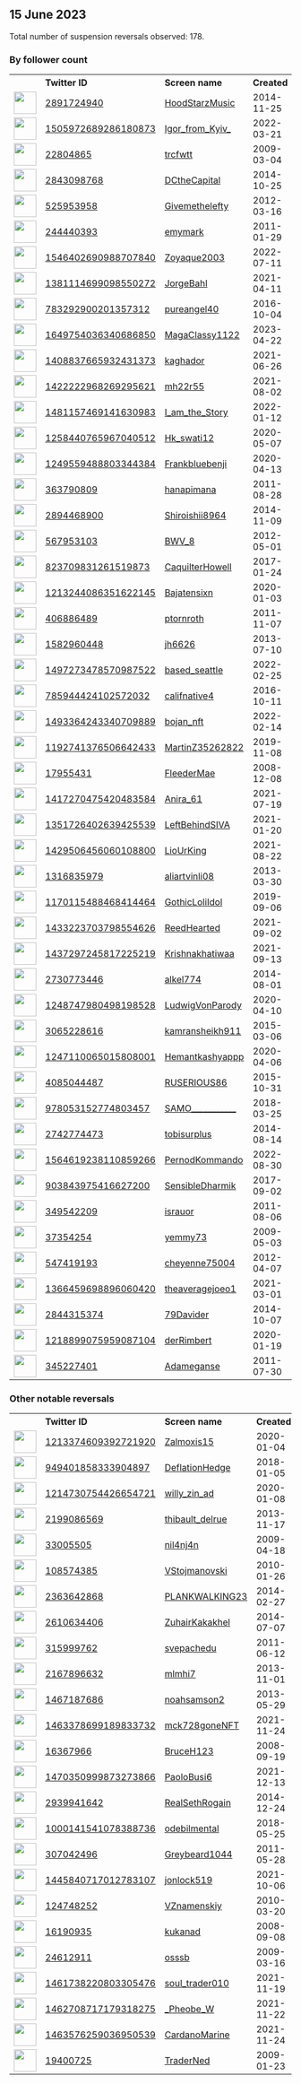 
## 15 June 2023
Total number of suspension reversals observed: 178.

### By follower count
<table><tr><th></th><th align="left">Twitter ID</th><th align="left">Screen name</th>
<th align="left">Created</th><th align="left">Status</th><th align="left">Suspended</th><th align="left">Followers</th>
<tr><td><a href="https://pbs.twimg.com/profile_images/1659975334735892480/-g97nx0K_normal.jpg"><img src="https://pbs.twimg.com/profile_images/1659975334735892480/-g97nx0K_normal.jpg" width="40px" height="40px" align="center"/></a></td><td><a href="https://twitter.com/intent/user?user_id=2891724940">2891724940</a></td><td><a href="https://twitter.com/HoodStarzMusic">HoodStarzMusic</a></td><td>2014-11-25</td><td align="center"></td><td></td><td>69688</td></tr>
<tr><td><a href="https://pbs.twimg.com/profile_images/1568370331596853255/qycHkIqY_normal.jpg"><img src="https://pbs.twimg.com/profile_images/1568370331596853255/qycHkIqY_normal.jpg" width="40px" height="40px" align="center"/></a></td><td><a href="https://twitter.com/intent/user?user_id=1505972689286180873">1505972689286180873</a></td><td><a href="https://twitter.com/Igor_from_Kyiv_">Igor_from_Kyiv_</a></td><td>2022-03-21</td><td align="center"></td><td>2023-03-08</td><td>30725</td></tr>
<tr><td><a href="https://pbs.twimg.com/profile_images/1115395639691628545/JcavRTPB_normal.jpg"><img src="https://pbs.twimg.com/profile_images/1115395639691628545/JcavRTPB_normal.jpg" width="40px" height="40px" align="center"/></a></td><td><a href="https://twitter.com/intent/user?user_id=22804865">22804865</a></td><td><a href="https://twitter.com/trcfwtt">trcfwtt</a></td><td>2009-03-04</td><td align="center"></td><td>2022-11-09</td><td>20741</td></tr>
<tr><td><a href="https://pbs.twimg.com/profile_images/1671758050334752768/jCbeu4k7_normal.jpg"><img src="https://pbs.twimg.com/profile_images/1671758050334752768/jCbeu4k7_normal.jpg" width="40px" height="40px" align="center"/></a></td><td><a href="https://twitter.com/intent/user?user_id=2843098768">2843098768</a></td><td><a href="https://twitter.com/DCtheCapital">DCtheCapital</a></td><td>2014-10-25</td><td align="center"></td><td></td><td>10181</td></tr>
<tr><td><a href="https://pbs.twimg.com/profile_images/1660466784204472320/NYhwnryi_normal.jpg"><img src="https://pbs.twimg.com/profile_images/1660466784204472320/NYhwnryi_normal.jpg" width="40px" height="40px" align="center"/></a></td><td><a href="https://twitter.com/intent/user?user_id=525953958">525953958</a></td><td><a href="https://twitter.com/Givemethelefty">Givemethelefty</a></td><td>2012-03-16</td><td align="center"></td><td>2023-05-23</td><td>9499</td></tr>
<tr><td><a href="https://pbs.twimg.com/profile_images/1666200956755664919/gCbdiBbw_normal.jpg"><img src="https://pbs.twimg.com/profile_images/1666200956755664919/gCbdiBbw_normal.jpg" width="40px" height="40px" align="center"/></a></td><td><a href="https://twitter.com/intent/user?user_id=244440393">244440393</a></td><td><a href="https://twitter.com/emymark">emymark</a></td><td>2011-01-29</td><td align="center"></td><td>2023-05-31</td><td>8600</td></tr>
<tr><td><a href="https://pbs.twimg.com/profile_images/1546403257123328001/IFi2Ys8o_normal.jpg"><img src="https://pbs.twimg.com/profile_images/1546403257123328001/IFi2Ys8o_normal.jpg" width="40px" height="40px" align="center"/></a></td><td><a href="https://twitter.com/intent/user?user_id=1546402690988707840">1546402690988707840</a></td><td><a href="https://twitter.com/Zoyaque2003">Zoyaque2003</a></td><td>2022-07-11</td><td align="center"></td><td>2023-01-29</td><td>7725</td></tr>
<tr><td><a href="https://pbs.twimg.com/profile_images/1381285287515582466/mmqyqlft_normal.jpg"><img src="https://pbs.twimg.com/profile_images/1381285287515582466/mmqyqlft_normal.jpg" width="40px" height="40px" align="center"/></a></td><td><a href="https://twitter.com/intent/user?user_id=1381114699098550272">1381114699098550272</a></td><td><a href="https://twitter.com/JorgeBahl">JorgeBahl</a></td><td>2021-04-11</td><td align="center"></td><td></td><td>7411</td></tr>
<tr><td><a href="https://pbs.twimg.com/profile_images/1674045040811712512/Y-2K-t12_normal.jpg"><img src="https://pbs.twimg.com/profile_images/1674045040811712512/Y-2K-t12_normal.jpg" width="40px" height="40px" align="center"/></a></td><td><a href="https://twitter.com/intent/user?user_id=783292900201357312">783292900201357312</a></td><td><a href="https://twitter.com/pureangel40">pureangel40</a></td><td>2016-10-04</td><td align="center">🚫</td><td>2022-08-03</td><td>7353</td></tr>
<tr><td><a href="https://pbs.twimg.com/profile_images/1649754996555284480/2ZmDHVwX_normal.jpg"><img src="https://pbs.twimg.com/profile_images/1649754996555284480/2ZmDHVwX_normal.jpg" width="40px" height="40px" align="center"/></a></td><td><a href="https://twitter.com/intent/user?user_id=1649754036340686850">1649754036340686850</a></td><td><a href="https://twitter.com/MagaClassy1122">MagaClassy1122</a></td><td>2023-04-22</td><td align="center"></td><td>2023-06-03</td><td>5916</td></tr>
<tr><td><a href="https://pbs.twimg.com/profile_images/1435675718734782464/fRuipkh0_normal.jpg"><img src="https://pbs.twimg.com/profile_images/1435675718734782464/fRuipkh0_normal.jpg" width="40px" height="40px" align="center"/></a></td><td><a href="https://twitter.com/intent/user?user_id=1408837665932431373">1408837665932431373</a></td><td><a href="https://twitter.com/kaghador">kaghador</a></td><td>2021-06-26</td><td align="center"></td><td></td><td>5787</td></tr>
<tr><td><a href="https://pbs.twimg.com/profile_images/1678087946228957187/YprXKZsj_normal.jpg"><img src="https://pbs.twimg.com/profile_images/1678087946228957187/YprXKZsj_normal.jpg" width="40px" height="40px" align="center"/></a></td><td><a href="https://twitter.com/intent/user?user_id=1422222968269295621">1422222968269295621</a></td><td><a href="https://twitter.com/mh22r55">mh22r55</a></td><td>2021-08-02</td><td align="center"></td><td>2023-02-06</td><td>5771</td></tr>
<tr><td><a href="https://pbs.twimg.com/profile_images/1600496781045170180/glhcw3W1_normal.jpg"><img src="https://pbs.twimg.com/profile_images/1600496781045170180/glhcw3W1_normal.jpg" width="40px" height="40px" align="center"/></a></td><td><a href="https://twitter.com/intent/user?user_id=1481157469141630983">1481157469141630983</a></td><td><a href="https://twitter.com/I_am_the_Story">I_am_the_Story</a></td><td>2022-01-12</td><td align="center"></td><td>2023-06-08</td><td>5627</td></tr>
<tr><td><a href="https://pbs.twimg.com/profile_images/1666917886890237953/pcYFvlK5_normal.jpg"><img src="https://pbs.twimg.com/profile_images/1666917886890237953/pcYFvlK5_normal.jpg" width="40px" height="40px" align="center"/></a></td><td><a href="https://twitter.com/intent/user?user_id=1258440765967040512">1258440765967040512</a></td><td><a href="https://twitter.com/Hk_swati12">Hk_swati12</a></td><td>2020-05-07</td><td align="center"></td><td>2022-09-01</td><td>5234</td></tr>
<tr><td><a href="https://pbs.twimg.com/profile_images/1676302556933287937/t0TeG7Q0_normal.jpg"><img src="https://pbs.twimg.com/profile_images/1676302556933287937/t0TeG7Q0_normal.jpg" width="40px" height="40px" align="center"/></a></td><td><a href="https://twitter.com/intent/user?user_id=1249559488803344384">1249559488803344384</a></td><td><a href="https://twitter.com/Frankbluebenji">Frankbluebenji</a></td><td>2020-04-13</td><td align="center"></td><td>2023-06-06</td><td>4842</td></tr>
<tr><td><a href="https://pbs.twimg.com/profile_images/1646133680119898112/3LHqie_x_normal.jpg"><img src="https://pbs.twimg.com/profile_images/1646133680119898112/3LHqie_x_normal.jpg" width="40px" height="40px" align="center"/></a></td><td><a href="https://twitter.com/intent/user?user_id=363790809">363790809</a></td><td><a href="https://twitter.com/hanapimana">hanapimana</a></td><td>2011-08-28</td><td align="center"></td><td>2023-05-28</td><td>4831</td></tr>
<tr><td><a href="https://pbs.twimg.com/profile_images/1562020019847905281/XBavhMkx_normal.jpg"><img src="https://pbs.twimg.com/profile_images/1562020019847905281/XBavhMkx_normal.jpg" width="40px" height="40px" align="center"/></a></td><td><a href="https://twitter.com/intent/user?user_id=2894468900">2894468900</a></td><td><a href="https://twitter.com/Shiroishii8964">Shiroishii8964</a></td><td>2014-11-09</td><td align="center"></td><td>2023-06-02</td><td>4213</td></tr>
<tr><td><a href="https://pbs.twimg.com/profile_images/1553298790060277760/xulO66kS_normal.jpg"><img src="https://pbs.twimg.com/profile_images/1553298790060277760/xulO66kS_normal.jpg" width="40px" height="40px" align="center"/></a></td><td><a href="https://twitter.com/intent/user?user_id=567953103">567953103</a></td><td><a href="https://twitter.com/BWV_8">BWV_8</a></td><td>2012-05-01</td><td align="center"></td><td>2023-06-12</td><td>3686</td></tr>
<tr><td><a href="https://pbs.twimg.com/profile_images/1167932013921198083/YfPvcUyq_normal.jpg"><img src="https://pbs.twimg.com/profile_images/1167932013921198083/YfPvcUyq_normal.jpg" width="40px" height="40px" align="center"/></a></td><td><a href="https://twitter.com/intent/user?user_id=823709831261519873">823709831261519873</a></td><td><a href="https://twitter.com/CaquilterHowell">CaquilterHowell</a></td><td>2017-01-24</td><td align="center"></td><td>2022-10-29</td><td>3281</td></tr>
<tr><td><a href="https://pbs.twimg.com/profile_images/1633241743079403525/LRqTUG4n_normal.jpg"><img src="https://pbs.twimg.com/profile_images/1633241743079403525/LRqTUG4n_normal.jpg" width="40px" height="40px" align="center"/></a></td><td><a href="https://twitter.com/intent/user?user_id=1213244086351622145">1213244086351622145</a></td><td><a href="https://twitter.com/Bajatensixn">Bajatensixn</a></td><td>2020-01-03</td><td align="center"></td><td>2023-06-06</td><td>3194</td></tr>
<tr><td><a href="https://pbs.twimg.com/profile_images/1135631449816805376/B9-OLQt9_normal.jpg"><img src="https://pbs.twimg.com/profile_images/1135631449816805376/B9-OLQt9_normal.jpg" width="40px" height="40px" align="center"/></a></td><td><a href="https://twitter.com/intent/user?user_id=406886489">406886489</a></td><td><a href="https://twitter.com/ptornroth">ptornroth</a></td><td>2011-11-07</td><td align="center"></td><td>2023-05-27</td><td>2879</td></tr>
<tr><td><a href="https://pbs.twimg.com/profile_images/378800000834406914/572e76b97f89628476526277280b786b_normal.jpeg"><img src="https://pbs.twimg.com/profile_images/378800000834406914/572e76b97f89628476526277280b786b_normal.jpeg" width="40px" height="40px" align="center"/></a></td><td><a href="https://twitter.com/intent/user?user_id=1582960448">1582960448</a></td><td><a href="https://twitter.com/jh6626">jh6626</a></td><td>2013-07-10</td><td align="center"></td><td></td><td>2717</td></tr>
<tr><td><a href="https://pbs.twimg.com/profile_images/1674960219573723136/B85AaKJ9_normal.jpg"><img src="https://pbs.twimg.com/profile_images/1674960219573723136/B85AaKJ9_normal.jpg" width="40px" height="40px" align="center"/></a></td><td><a href="https://twitter.com/intent/user?user_id=1497273478570987522">1497273478570987522</a></td><td><a href="https://twitter.com/based_seattle">based_seattle</a></td><td>2022-02-25</td><td align="center"></td><td>2023-05-01</td><td>2521</td></tr>
<tr><td><a href="https://pbs.twimg.com/profile_images/1068264087069450241/qSW213qC_normal.jpg"><img src="https://pbs.twimg.com/profile_images/1068264087069450241/qSW213qC_normal.jpg" width="40px" height="40px" align="center"/></a></td><td><a href="https://twitter.com/intent/user?user_id=785944424102572032">785944424102572032</a></td><td><a href="https://twitter.com/califnative4">califnative4</a></td><td>2016-10-11</td><td align="center"></td><td>2022-10-29</td><td>2502</td></tr>
<tr><td><a href="https://pbs.twimg.com/profile_images/1653529803331366912/F9Y57USX_normal.jpg"><img src="https://pbs.twimg.com/profile_images/1653529803331366912/F9Y57USX_normal.jpg" width="40px" height="40px" align="center"/></a></td><td><a href="https://twitter.com/intent/user?user_id=1493364243340709889">1493364243340709889</a></td><td><a href="https://twitter.com/bojan_nft">bojan_nft</a></td><td>2022-02-14</td><td align="center"></td><td>2023-06-02</td><td>2319</td></tr>
<tr><td><a href="https://pbs.twimg.com/profile_images/1679827073605435392/UpuICkxd_normal.jpg"><img src="https://pbs.twimg.com/profile_images/1679827073605435392/UpuICkxd_normal.jpg" width="40px" height="40px" align="center"/></a></td><td><a href="https://twitter.com/intent/user?user_id=1192741376506642433">1192741376506642433</a></td><td><a href="https://twitter.com/MartinZ35262822">MartinZ35262822</a></td><td>2019-11-08</td><td align="center"></td><td>2023-05-18</td><td>2174</td></tr>
<tr><td><a href="https://pbs.twimg.com/profile_images/722922152920555520/P8Fvi-q8_normal.jpg"><img src="https://pbs.twimg.com/profile_images/722922152920555520/P8Fvi-q8_normal.jpg" width="40px" height="40px" align="center"/></a></td><td><a href="https://twitter.com/intent/user?user_id=17955431">17955431</a></td><td><a href="https://twitter.com/FleederMae">FleederMae</a></td><td>2008-12-08</td><td align="center"></td><td></td><td>1988</td></tr>
<tr><td><a href="https://pbs.twimg.com/profile_images/1616677000516706309/_EuTXpNm_normal.jpg"><img src="https://pbs.twimg.com/profile_images/1616677000516706309/_EuTXpNm_normal.jpg" width="40px" height="40px" align="center"/></a></td><td><a href="https://twitter.com/intent/user?user_id=1417270475420483584">1417270475420483584</a></td><td><a href="https://twitter.com/Anira_61">Anira_61</a></td><td>2021-07-19</td><td align="center"></td><td>2023-06-06</td><td>1687</td></tr>
<tr><td><a href="https://pbs.twimg.com/profile_images/1462510683216654342/RneRV_kk_normal.jpg"><img src="https://pbs.twimg.com/profile_images/1462510683216654342/RneRV_kk_normal.jpg" width="40px" height="40px" align="center"/></a></td><td><a href="https://twitter.com/intent/user?user_id=1351726402639425539">1351726402639425539</a></td><td><a href="https://twitter.com/LeftBehindSIVA">LeftBehindSIVA</a></td><td>2021-01-20</td><td align="center"></td><td>2022-10-19</td><td>1355</td></tr>
<tr><td><a href="https://pbs.twimg.com/profile_images/1429510009407352832/mC33CKwK_normal.jpg"><img src="https://pbs.twimg.com/profile_images/1429510009407352832/mC33CKwK_normal.jpg" width="40px" height="40px" align="center"/></a></td><td><a href="https://twitter.com/intent/user?user_id=1429506456060108800">1429506456060108800</a></td><td><a href="https://twitter.com/LioUrKing">LioUrKing</a></td><td>2021-08-22</td><td align="center">🚫</td><td>2023-06-14</td><td>1353</td></tr>
<tr><td><a href="https://pbs.twimg.com/profile_images/1412448209629331467/as_dav-G_normal.jpg"><img src="https://pbs.twimg.com/profile_images/1412448209629331467/as_dav-G_normal.jpg" width="40px" height="40px" align="center"/></a></td><td><a href="https://twitter.com/intent/user?user_id=1316835979">1316835979</a></td><td><a href="https://twitter.com/aliartvinli08">aliartvinli08</a></td><td>2013-03-30</td><td align="center"></td><td>2022-06-12</td><td>1286</td></tr>
<tr><td><a href="https://pbs.twimg.com/profile_images/1170115638955827207/ELy2uxlD_normal.jpg"><img src="https://pbs.twimg.com/profile_images/1170115638955827207/ELy2uxlD_normal.jpg" width="40px" height="40px" align="center"/></a></td><td><a href="https://twitter.com/intent/user?user_id=1170115488468414464">1170115488468414464</a></td><td><a href="https://twitter.com/GothicLoliIdol">GothicLoliIdol</a></td><td>2019-09-06</td><td align="center"></td><td>2023-06-06</td><td>1278</td></tr>
<tr><td><a href="https://pbs.twimg.com/profile_images/1673957427019124737/BWEyuC-__normal.jpg"><img src="https://pbs.twimg.com/profile_images/1673957427019124737/BWEyuC-__normal.jpg" width="40px" height="40px" align="center"/></a></td><td><a href="https://twitter.com/intent/user?user_id=1433223703798554626">1433223703798554626</a></td><td><a href="https://twitter.com/ReedHearted">ReedHearted</a></td><td>2021-09-02</td><td align="center"></td><td>2023-06-14</td><td>1257</td></tr>
<tr><td><a href="https://pbs.twimg.com/profile_images/1499632365911490560/BfXVyz8F_normal.jpg"><img src="https://pbs.twimg.com/profile_images/1499632365911490560/BfXVyz8F_normal.jpg" width="40px" height="40px" align="center"/></a></td><td><a href="https://twitter.com/intent/user?user_id=1437297245817225219">1437297245817225219</a></td><td><a href="https://twitter.com/Krishnakhatiwaa">Krishnakhatiwaa</a></td><td>2021-09-13</td><td align="center"></td><td>2023-04-08</td><td>1211</td></tr>
<tr><td><a href="https://pbs.twimg.com/profile_images/1479730252800827394/6quovP2h_normal.jpg"><img src="https://pbs.twimg.com/profile_images/1479730252800827394/6quovP2h_normal.jpg" width="40px" height="40px" align="center"/></a></td><td><a href="https://twitter.com/intent/user?user_id=2730773446">2730773446</a></td><td><a href="https://twitter.com/alkel774">alkel774</a></td><td>2014-08-01</td><td align="center"></td><td>2023-05-28</td><td>1123</td></tr>
<tr><td><a href="https://pbs.twimg.com/profile_images/1384552884738482185/zxtl9gek_normal.png"><img src="https://pbs.twimg.com/profile_images/1384552884738482185/zxtl9gek_normal.png" width="40px" height="40px" align="center"/></a></td><td><a href="https://twitter.com/intent/user?user_id=1248747980498198528">1248747980498198528</a></td><td><a href="https://twitter.com/LudwigVonParody">LudwigVonParody</a></td><td>2020-04-10</td><td align="center"></td><td></td><td>986</td></tr>
<tr><td><a href="https://pbs.twimg.com/profile_images/1673926349793247233/38q41pSx_normal.jpg"><img src="https://pbs.twimg.com/profile_images/1673926349793247233/38q41pSx_normal.jpg" width="40px" height="40px" align="center"/></a></td><td><a href="https://twitter.com/intent/user?user_id=3065228616">3065228616</a></td><td><a href="https://twitter.com/kamransheikh911">kamransheikh911</a></td><td>2015-03-06</td><td align="center"></td><td>2023-05-28</td><td>979</td></tr>
<tr><td><a href="https://pbs.twimg.com/profile_images/1632038786715754498/wmtWCXth_normal.jpg"><img src="https://pbs.twimg.com/profile_images/1632038786715754498/wmtWCXth_normal.jpg" width="40px" height="40px" align="center"/></a></td><td><a href="https://twitter.com/intent/user?user_id=1247110065015808001">1247110065015808001</a></td><td><a href="https://twitter.com/Hemantkashyappp">Hemantkashyappp</a></td><td>2020-04-06</td><td align="center"></td><td>2023-05-12</td><td>957</td></tr>
<tr><td><a href="https://pbs.twimg.com/profile_images/1676440988095528960/AdJUQ2ig_normal.jpg"><img src="https://pbs.twimg.com/profile_images/1676440988095528960/AdJUQ2ig_normal.jpg" width="40px" height="40px" align="center"/></a></td><td><a href="https://twitter.com/intent/user?user_id=4085044487">4085044487</a></td><td><a href="https://twitter.com/RUSERIOUS86">RUSERIOUS86</a></td><td>2015-10-31</td><td align="center"></td><td></td><td>871</td></tr>
<tr><td><a href="https://pbs.twimg.com/profile_images/1667084838153732097/X_WMAyLA_normal.jpg"><img src="https://pbs.twimg.com/profile_images/1667084838153732097/X_WMAyLA_normal.jpg" width="40px" height="40px" align="center"/></a></td><td><a href="https://twitter.com/intent/user?user_id=978053152774803457">978053152774803457</a></td><td><a href="https://twitter.com/SAMO___________">SAMO___________</a></td><td>2018-03-25</td><td align="center"></td><td>2022-07-21</td><td>792</td></tr>
<tr><td><a href="https://pbs.twimg.com/profile_images/1666749624575565825/9jxGVc5I_normal.jpg"><img src="https://pbs.twimg.com/profile_images/1666749624575565825/9jxGVc5I_normal.jpg" width="40px" height="40px" align="center"/></a></td><td><a href="https://twitter.com/intent/user?user_id=2742774473">2742774473</a></td><td><a href="https://twitter.com/tobisurplus">tobisurplus</a></td><td>2014-08-14</td><td align="center"></td><td></td><td>701</td></tr>
<tr><td><a href="https://pbs.twimg.com/profile_images/1605550217583120384/JTzxyPoY_normal.jpg"><img src="https://pbs.twimg.com/profile_images/1605550217583120384/JTzxyPoY_normal.jpg" width="40px" height="40px" align="center"/></a></td><td><a href="https://twitter.com/intent/user?user_id=1564619238110859266">1564619238110859266</a></td><td><a href="https://twitter.com/PernodKommando">PernodKommando</a></td><td>2022-08-30</td><td align="center"></td><td>2022-12-26</td><td>677</td></tr>
<tr><td><a href="https://pbs.twimg.com/profile_images/1438742383244492803/G1yR4_dV_normal.jpg"><img src="https://pbs.twimg.com/profile_images/1438742383244492803/G1yR4_dV_normal.jpg" width="40px" height="40px" align="center"/></a></td><td><a href="https://twitter.com/intent/user?user_id=903843975416627200">903843975416627200</a></td><td><a href="https://twitter.com/SensibleDharmik">SensibleDharmik</a></td><td>2017-09-02</td><td align="center"></td><td>2022-06-17</td><td>609</td></tr>
<tr><td><a href="https://pbs.twimg.com/profile_images/1631385547859013632/MOySVCQH_normal.jpg"><img src="https://pbs.twimg.com/profile_images/1631385547859013632/MOySVCQH_normal.jpg" width="40px" height="40px" align="center"/></a></td><td><a href="https://twitter.com/intent/user?user_id=349542209">349542209</a></td><td><a href="https://twitter.com/israuor">israuor</a></td><td>2011-08-06</td><td align="center"></td><td>2023-06-04</td><td>548</td></tr>
<tr><td><a href="https://pbs.twimg.com/profile_images/826221114997219329/5OfmP4Vj_normal.jpg"><img src="https://pbs.twimg.com/profile_images/826221114997219329/5OfmP4Vj_normal.jpg" width="40px" height="40px" align="center"/></a></td><td><a href="https://twitter.com/intent/user?user_id=37354254">37354254</a></td><td><a href="https://twitter.com/yemmy73">yemmy73</a></td><td>2009-05-03</td><td align="center"></td><td>2023-04-21</td><td>518</td></tr>
<tr><td><a href="https://pbs.twimg.com/profile_images/1663937205843251204/y_QM-Y10_normal.jpg"><img src="https://pbs.twimg.com/profile_images/1663937205843251204/y_QM-Y10_normal.jpg" width="40px" height="40px" align="center"/></a></td><td><a href="https://twitter.com/intent/user?user_id=547419193">547419193</a></td><td><a href="https://twitter.com/cheyenne75004">cheyenne75004</a></td><td>2012-04-07</td><td align="center">🚫</td><td>2023-06-05</td><td>502</td></tr>
<tr><td><a href="https://pbs.twimg.com/profile_images/1546663766582083584/8yDNk781_normal.jpg"><img src="https://pbs.twimg.com/profile_images/1546663766582083584/8yDNk781_normal.jpg" width="40px" height="40px" align="center"/></a></td><td><a href="https://twitter.com/intent/user?user_id=1366459698896060420">1366459698896060420</a></td><td><a href="https://twitter.com/theaveragejoeo1">theaveragejoeo1</a></td><td>2021-03-01</td><td align="center"></td><td>2023-06-01</td><td>482</td></tr>
<tr><td><a href="https://pbs.twimg.com/profile_images/1427810284371124225/0eC_7Qw5_normal.jpg"><img src="https://pbs.twimg.com/profile_images/1427810284371124225/0eC_7Qw5_normal.jpg" width="40px" height="40px" align="center"/></a></td><td><a href="https://twitter.com/intent/user?user_id=2844315374">2844315374</a></td><td><a href="https://twitter.com/79Davider">79Davider</a></td><td>2014-10-07</td><td align="center"></td><td>2022-04-08</td><td>478</td></tr>
<tr><td><a href="https://pbs.twimg.com/profile_images/1381498732005449732/rdFMb0Pr_normal.jpg"><img src="https://pbs.twimg.com/profile_images/1381498732005449732/rdFMb0Pr_normal.jpg" width="40px" height="40px" align="center"/></a></td><td><a href="https://twitter.com/intent/user?user_id=1218899075959087104">1218899075959087104</a></td><td><a href="https://twitter.com/derRimbert">derRimbert</a></td><td>2020-01-19</td><td align="center">🔒</td><td></td><td>475</td></tr>
<tr><td><a href="https://pbs.twimg.com/profile_images/1349980016658944000/TC_lSTXn_normal.jpg"><img src="https://pbs.twimg.com/profile_images/1349980016658944000/TC_lSTXn_normal.jpg" width="40px" height="40px" align="center"/></a></td><td><a href="https://twitter.com/intent/user?user_id=345227401">345227401</a></td><td><a href="https://twitter.com/Adameganse">Adameganse</a></td><td>2011-07-30</td><td align="center"></td><td>2023-06-12</td><td>464</td></tr>
</table>

### Other notable reversals
<table><tr><th></th><th align="left">Twitter ID</th><th align="left">Screen name</th>
<th align="left">Created</th><th align="left">Status</th><th align="left">Suspended</th><th align="left">Followers</th>
<tr><td><a href="https://pbs.twimg.com/profile_images/1678411734883655680/UxF3vufC_normal.jpg"><img src="https://pbs.twimg.com/profile_images/1678411734883655680/UxF3vufC_normal.jpg" width="40px" height="40px" align="center"/></a></td><td><a href="https://twitter.com/intent/user?user_id=1213374609392721920">1213374609392721920</a></td><td><a href="https://twitter.com/Zalmoxis15">Zalmoxis15</a></td><td>2020-01-04</td><td align="center"></td><td>2023-06-14</td><td>375</td></tr>
<tr><td><a href="https://pbs.twimg.com/profile_images/1545826848529072128/4CRYq-60_normal.jpg"><img src="https://pbs.twimg.com/profile_images/1545826848529072128/4CRYq-60_normal.jpg" width="40px" height="40px" align="center"/></a></td><td><a href="https://twitter.com/intent/user?user_id=949401858333904897">949401858333904897</a></td><td><a href="https://twitter.com/DeflationHedge">DeflationHedge</a></td><td>2018-01-05</td><td align="center"></td><td>2022-12-25</td><td>257</td></tr>
<tr><td><a href="https://pbs.twimg.com/profile_images/1531682074201141249/ZPFT9P81_normal.jpg"><img src="https://pbs.twimg.com/profile_images/1531682074201141249/ZPFT9P81_normal.jpg" width="40px" height="40px" align="center"/></a></td><td><a href="https://twitter.com/intent/user?user_id=1214730754426654721">1214730754426654721</a></td><td><a href="https://twitter.com/willy_zin_ad">willy_zin_ad</a></td><td>2020-01-08</td><td align="center"></td><td>2023-06-07</td><td>168</td></tr>
<tr><td><a href="https://abs.twimg.com/sticky/default_profile_images/default_profile_normal.png"><img src="https://abs.twimg.com/sticky/default_profile_images/default_profile_normal.png" width="40px" height="40px" align="center"/></a></td><td><a href="https://twitter.com/intent/user?user_id=2199086569">2199086569</a></td><td><a href="https://twitter.com/thibault_delrue">thibault_delrue</a></td><td>2013-11-17</td><td align="center"></td><td>2023-06-04</td><td>66</td></tr>
<tr><td><a href="https://pbs.twimg.com/profile_images/1639451744420741120/TpsYhUQr_normal.png"><img src="https://pbs.twimg.com/profile_images/1639451744420741120/TpsYhUQr_normal.png" width="40px" height="40px" align="center"/></a></td><td><a href="https://twitter.com/intent/user?user_id=33005505">33005505</a></td><td><a href="https://twitter.com/nil4nj4n">nil4nj4n</a></td><td>2009-04-18</td><td align="center"></td><td>2023-03-27</td><td>127</td></tr>
<tr><td><a href="https://pbs.twimg.com/profile_images/984854010757828608/Wpz50kXT_normal.jpg"><img src="https://pbs.twimg.com/profile_images/984854010757828608/Wpz50kXT_normal.jpg" width="40px" height="40px" align="center"/></a></td><td><a href="https://twitter.com/intent/user?user_id=108574385">108574385</a></td><td><a href="https://twitter.com/VStojmanovski">VStojmanovski</a></td><td>2010-01-26</td><td align="center"></td><td>2023-05-28</td><td>13</td></tr>
<tr><td><a href="https://pbs.twimg.com/profile_images/1521963698599960576/ar9zchgJ_normal.jpg"><img src="https://pbs.twimg.com/profile_images/1521963698599960576/ar9zchgJ_normal.jpg" width="40px" height="40px" align="center"/></a></td><td><a href="https://twitter.com/intent/user?user_id=2363642868">2363642868</a></td><td><a href="https://twitter.com/PLANKWALKING23">PLANKWALKING23</a></td><td>2014-02-27</td><td align="center"></td><td>2023-06-05</td><td>127</td></tr>
<tr><td><a href="https://pbs.twimg.com/profile_images/859721095531941890/kFEiX8g7_normal.jpg"><img src="https://pbs.twimg.com/profile_images/859721095531941890/kFEiX8g7_normal.jpg" width="40px" height="40px" align="center"/></a></td><td><a href="https://twitter.com/intent/user?user_id=2610634406">2610634406</a></td><td><a href="https://twitter.com/ZuhairKakakhel">ZuhairKakakhel</a></td><td>2014-07-07</td><td align="center"></td><td>2023-05-28</td><td>84</td></tr>
<tr><td><a href="https://pbs.twimg.com/profile_images/1533952877940572161/kVOg6Uy4_normal.jpg"><img src="https://pbs.twimg.com/profile_images/1533952877940572161/kVOg6Uy4_normal.jpg" width="40px" height="40px" align="center"/></a></td><td><a href="https://twitter.com/intent/user?user_id=315999762">315999762</a></td><td><a href="https://twitter.com/svepachedu">svepachedu</a></td><td>2011-06-12</td><td align="center"></td><td>2023-05-28</td><td>162</td></tr>
<tr><td><a href="https://pbs.twimg.com/profile_images/1436205834678116357/VBSeORN4_normal.jpg"><img src="https://pbs.twimg.com/profile_images/1436205834678116357/VBSeORN4_normal.jpg" width="40px" height="40px" align="center"/></a></td><td><a href="https://twitter.com/intent/user?user_id=2167896632">2167896632</a></td><td><a href="https://twitter.com/mlmhi7">mlmhi7</a></td><td>2013-11-01</td><td align="center">🚫</td><td>2023-06-03</td><td>142</td></tr>
<tr><td><a href="https://pbs.twimg.com/profile_images/1672351648679620612/Klhg_eF3_normal.jpg"><img src="https://pbs.twimg.com/profile_images/1672351648679620612/Klhg_eF3_normal.jpg" width="40px" height="40px" align="center"/></a></td><td><a href="https://twitter.com/intent/user?user_id=1467187686">1467187686</a></td><td><a href="https://twitter.com/noahsamson2">noahsamson2</a></td><td>2013-05-29</td><td align="center">🔒</td><td>2023-05-18</td><td>452</td></tr>
<tr><td><a href="https://pbs.twimg.com/profile_images/1463379689850953729/mXjkXS4r_normal.jpg"><img src="https://pbs.twimg.com/profile_images/1463379689850953729/mXjkXS4r_normal.jpg" width="40px" height="40px" align="center"/></a></td><td><a href="https://twitter.com/intent/user?user_id=1463378699189833732">1463378699189833732</a></td><td><a href="https://twitter.com/mck728goneNFT">mck728goneNFT</a></td><td>2021-11-24</td><td align="center"></td><td>2023-02-07</td><td>62</td></tr>
<tr><td><a href="https://pbs.twimg.com/profile_images/1053037846703955968/V7BJo59d_normal.jpg"><img src="https://pbs.twimg.com/profile_images/1053037846703955968/V7BJo59d_normal.jpg" width="40px" height="40px" align="center"/></a></td><td><a href="https://twitter.com/intent/user?user_id=16367966">16367966</a></td><td><a href="https://twitter.com/BruceH123">BruceH123</a></td><td>2008-09-19</td><td align="center"></td><td>2023-06-04</td><td>386</td></tr>
<tr><td><a href="https://pbs.twimg.com/profile_images/1568937367091777536/sm1_nUlW_normal.jpg"><img src="https://pbs.twimg.com/profile_images/1568937367091777536/sm1_nUlW_normal.jpg" width="40px" height="40px" align="center"/></a></td><td><a href="https://twitter.com/intent/user?user_id=1470350999873273866">1470350999873273866</a></td><td><a href="https://twitter.com/PaoloBusi6">PaoloBusi6</a></td><td>2021-12-13</td><td align="center"></td><td>2022-12-08</td><td>77</td></tr>
<tr><td><a href="https://pbs.twimg.com/profile_images/1344501952923766786/Q6yZaUDp_normal.jpg"><img src="https://pbs.twimg.com/profile_images/1344501952923766786/Q6yZaUDp_normal.jpg" width="40px" height="40px" align="center"/></a></td><td><a href="https://twitter.com/intent/user?user_id=2939941642">2939941642</a></td><td><a href="https://twitter.com/RealSethRogain">RealSethRogain</a></td><td>2014-12-24</td><td align="center"></td><td>2023-06-06</td><td>181</td></tr>
<tr><td><a href="https://pbs.twimg.com/profile_images/1675930854860660739/URSh1VBy_normal.jpg"><img src="https://pbs.twimg.com/profile_images/1675930854860660739/URSh1VBy_normal.jpg" width="40px" height="40px" align="center"/></a></td><td><a href="https://twitter.com/intent/user?user_id=1000141541078388736">1000141541078388736</a></td><td><a href="https://twitter.com/odebilmental">odebilmental</a></td><td>2018-05-25</td><td align="center"></td><td>2023-06-06</td><td>98</td></tr>
<tr><td><a href="https://pbs.twimg.com/profile_images/1525860108298862592/kToMi_3D_normal.jpg"><img src="https://pbs.twimg.com/profile_images/1525860108298862592/kToMi_3D_normal.jpg" width="40px" height="40px" align="center"/></a></td><td><a href="https://twitter.com/intent/user?user_id=307042496">307042496</a></td><td><a href="https://twitter.com/Greybeard1044">Greybeard1044</a></td><td>2011-05-28</td><td align="center"></td><td>2023-04-02</td><td>23</td></tr>
<tr><td><a href="https://pbs.twimg.com/profile_images/1678775621814747137/hJBidBiH_normal.jpg"><img src="https://pbs.twimg.com/profile_images/1678775621814747137/hJBidBiH_normal.jpg" width="40px" height="40px" align="center"/></a></td><td><a href="https://twitter.com/intent/user?user_id=1445840717012783107">1445840717012783107</a></td><td><a href="https://twitter.com/jonlock519">jonlock519</a></td><td>2021-10-06</td><td align="center"></td><td>2022-12-15</td><td>5</td></tr>
<tr><td><a href="https://pbs.twimg.com/profile_images/3078544744/d3baa85188310d6456f65d9d9163794e_normal.jpeg"><img src="https://pbs.twimg.com/profile_images/3078544744/d3baa85188310d6456f65d9d9163794e_normal.jpeg" width="40px" height="40px" align="center"/></a></td><td><a href="https://twitter.com/intent/user?user_id=124748252">124748252</a></td><td><a href="https://twitter.com/VZnamenskiy">VZnamenskiy</a></td><td>2010-03-20</td><td align="center"></td><td>2023-02-03</td><td>199</td></tr>
<tr><td><a href="https://abs.twimg.com/sticky/default_profile_images/default_profile_normal.png"><img src="https://abs.twimg.com/sticky/default_profile_images/default_profile_normal.png" width="40px" height="40px" align="center"/></a></td><td><a href="https://twitter.com/intent/user?user_id=16190935">16190935</a></td><td><a href="https://twitter.com/kukanad">kukanad</a></td><td>2008-09-08</td><td align="center"></td><td>2023-02-28</td><td>9</td></tr>
<tr><td><a href="https://pbs.twimg.com/profile_images/546742228916654081/PQ5KxRqo_normal.jpeg"><img src="https://pbs.twimg.com/profile_images/546742228916654081/PQ5KxRqo_normal.jpeg" width="40px" height="40px" align="center"/></a></td><td><a href="https://twitter.com/intent/user?user_id=24612911">24612911</a></td><td><a href="https://twitter.com/osssb">osssb</a></td><td>2009-03-16</td><td align="center"></td><td>2023-01-01</td><td>60</td></tr>
<tr><td><a href="https://pbs.twimg.com/profile_images/1461739370491400211/M-ADZL-4_normal.jpg"><img src="https://pbs.twimg.com/profile_images/1461739370491400211/M-ADZL-4_normal.jpg" width="40px" height="40px" align="center"/></a></td><td><a href="https://twitter.com/intent/user?user_id=1461738220803305476">1461738220803305476</a></td><td><a href="https://twitter.com/soul_trader010">soul_trader010</a></td><td>2021-11-19</td><td align="center"></td><td>2023-04-04</td><td>27</td></tr>
<tr><td><a href="https://pbs.twimg.com/profile_images/1489309963008815110/i-LhmcP-_normal.jpg"><img src="https://pbs.twimg.com/profile_images/1489309963008815110/i-LhmcP-_normal.jpg" width="40px" height="40px" align="center"/></a></td><td><a href="https://twitter.com/intent/user?user_id=1462708717179318275">1462708717179318275</a></td><td><a href="https://twitter.com/_Pheobe_W">_Pheobe_W</a></td><td>2021-11-22</td><td align="center"></td><td>2023-02-03</td><td>31</td></tr>
<tr><td><a href="https://pbs.twimg.com/profile_images/1463576865311014913/9O7gJiaB_normal.jpg"><img src="https://pbs.twimg.com/profile_images/1463576865311014913/9O7gJiaB_normal.jpg" width="40px" height="40px" align="center"/></a></td><td><a href="https://twitter.com/intent/user?user_id=1463576259036950539">1463576259036950539</a></td><td><a href="https://twitter.com/CardanoMarine">CardanoMarine</a></td><td>2021-11-24</td><td align="center"></td><td>2023-02-06</td><td>26</td></tr>
<tr><td><a href="https://pbs.twimg.com/profile_images/1650497841855381508/9k3DwZ3c_normal.jpg"><img src="https://pbs.twimg.com/profile_images/1650497841855381508/9k3DwZ3c_normal.jpg" width="40px" height="40px" align="center"/></a></td><td><a href="https://twitter.com/intent/user?user_id=19400725">19400725</a></td><td><a href="https://twitter.com/TraderNed">TraderNed</a></td><td>2009-01-23</td><td align="center"></td><td>2023-05-16</td><td>402</td></tr>
</table>
